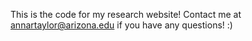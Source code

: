 This is the code for my research website! Contact me at annartaylor@arizona.edu if you have any questions! :)
